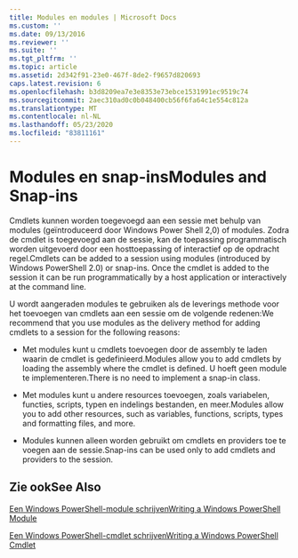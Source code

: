 ```yaml
---
title: Modules en modules | Microsoft Docs
ms.custom: ''
ms.date: 09/13/2016
ms.reviewer: ''
ms.suite: ''
ms.tgt_pltfrm: ''
ms.topic: article
ms.assetid: 2d342f91-23e0-467f-8de2-f9657d820693
caps.latest.revision: 6
ms.openlocfilehash: b3d8209ea7e3e8353e73ebce1531991ec9519c74
ms.sourcegitcommit: 2aec310ad0c0b048400cb56f6fa64c1e554c812a
ms.translationtype: MT
ms.contentlocale: nl-NL
ms.lasthandoff: 05/23/2020
ms.locfileid: "83811161"
---
```

# <a name="modules-and-snap-ins"></a><span data-ttu-id="33e5d-102">Modules en snap-ins</span><span class="sxs-lookup"><span data-stu-id="33e5d-102">Modules and Snap-ins</span></span>

<span data-ttu-id="33e5d-103">Cmdlets kunnen worden toegevoegd aan een sessie met behulp van modules (geïntroduceerd door Windows Power Shell 2,0) of modules. Zodra de cmdlet is toegevoegd aan de sessie, kan de toepassing programmatisch worden uitgevoerd door een hosttoepassing of interactief op de opdracht regel.</span><span class="sxs-lookup"><span data-stu-id="33e5d-103">Cmdlets can be added to a session using modules (introduced by Windows PowerShell 2.0) or snap-ins. Once the cmdlet is added to the session it can be run programmatically by a host application or interactively at the command line.</span></span>

<span data-ttu-id="33e5d-104">U wordt aangeraden modules te gebruiken als de leverings methode voor het toevoegen van cmdlets aan een sessie om de volgende redenen:</span><span class="sxs-lookup"><span data-stu-id="33e5d-104">We recommend that you use modules as the delivery method for adding cmdlets to a session for the following reasons:</span></span>

- <span data-ttu-id="33e5d-105">Met modules kunt u cmdlets toevoegen door de assembly te laden waarin de cmdlet is gedefinieerd.</span><span class="sxs-lookup"><span data-stu-id="33e5d-105">Modules allow you to add cmdlets by loading the assembly where the cmdlet is defined.</span></span> <span data-ttu-id="33e5d-106">U hoeft geen module te implementeren.</span><span class="sxs-lookup"><span data-stu-id="33e5d-106">There is no need to implement a snap-in class.</span></span>

- <span data-ttu-id="33e5d-107">Met modules kunt u andere resources toevoegen, zoals variabelen, functies, scripts, typen en indelings bestanden, en meer.</span><span class="sxs-lookup"><span data-stu-id="33e5d-107">Modules allow you to add other resources, such as variables, functions, scripts, types and formatting files, and more.</span></span>

- <span data-ttu-id="33e5d-108">Modules kunnen alleen worden gebruikt om cmdlets en providers toe te voegen aan de sessie.</span><span class="sxs-lookup"><span data-stu-id="33e5d-108">Snap-ins can be used only to add cmdlets and providers to the session.</span></span>

## <a name="see-also"></a><span data-ttu-id="33e5d-109">Zie ook</span><span class="sxs-lookup"><span data-stu-id="33e5d-109">See Also</span></span>

[<span data-ttu-id="33e5d-110">Een Windows PowerShell-module schrijven</span><span class="sxs-lookup"><span data-stu-id="33e5d-110">Writing a Windows PowerShell Module</span></span>](writing-a-windows-powershell-module.md)

[<span data-ttu-id="33e5d-111">Een Windows PowerShell-cmdlet schrijven</span><span class="sxs-lookup"><span data-stu-id="33e5d-111">Writing a Windows PowerShell Cmdlet</span></span>](../cmdlet/cmdlet-overview.md)
